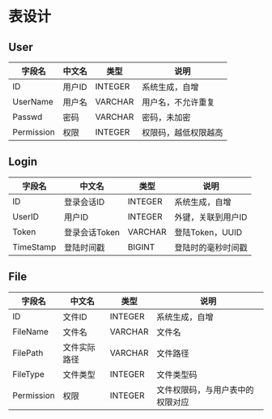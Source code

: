 # 表设计

## User

| 字段名     | 中文名 | 类型    | 说明                 |
| ---------- | ------ | ------- | -------------------- |
| ID         | 用户ID | INTEGER | 系统生成，自增       |
| UserName   | 用户名 | VARCHAR | 用户名，不允许重复   |
| Passwd     | 密码   | VARCHAR | 密码，未加密         |
| Permission | 权限   | INTEGER | 权限码，越低权限越高 |

## Login

| 字段名    | 中文名        | 类型    | 说明               |
| --------- | ------------- | ------- | ------------------ |
| ID        | 登录会话ID    | INTEGER | 系统生成，自增     |
| UserID    | 用户ID        | INTEGER | 外键，关联到用户ID |
| Token     | 登录会话Token | VARCHAR | 登陆Token，UUID    |
| TimeStamp | 登陆时间戳    | BIGINT  | 登陆时的毫秒时间戳 |

## File

| 字段名     | 中文名       | 类型    | 说明                             |
| ---------- | ------------ | ------- | -------------------------------- |
| ID         | 文件ID       | INTEGER | 系统生成，自增                   |
| FileName   | 文件名       | VARCHAR | 文件名                           |
| FilePath   | 文件实际路径 | VARCHAR | 文件路径                         |
| FileType   | 文件类型     | INTEGER | 文件类型码                       |
| Permission | 权限         | INTEGER | 文件权限码，与用户表中的权限对应 |

